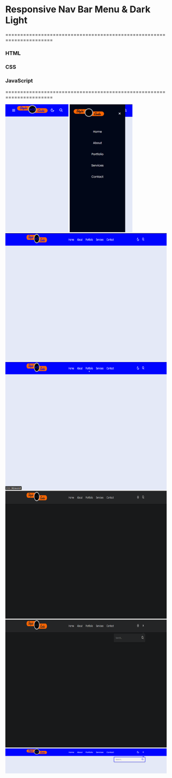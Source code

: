 <h1>Responsive Nav Bar Menu & Dark Light</h1>
======================================================================

<h3>HTML</h3>
<h3>CSS</h3>
<h3>JavaScript</h3>

======================================================================

<img src="https://github.com/StyleWebCode/Responsive_Nav_Bar_Dark_Light/blob/55e196a4087e939263693478ac58df92a28306df/Screen%20shot%20image/1.png" height="400px">
<img src="https://github.com/StyleWebCode/Responsive_Nav_Bar_Dark_Light/blob/b568a1044a4b82b7cf4addaedb1ca85ad6bc0ebf/Screen%20shot%20image/2.png" height="400px">
<img src="https://github.com/StyleWebCode/Responsive_Nav_Bar_Dark_Light/blob/30ba2e308ed8b17b2af440558615a60ee6ba2f3f/Screen%20shot%20image/3.png" height="400px">
<img src="https://github.com/StyleWebCode/Responsive_Nav_Bar_Dark_Light/blob/30ba2e308ed8b17b2af440558615a60ee6ba2f3f/Screen%20shot%20image/4.png" height="400px">
<img src="https://github.com/StyleWebCode/Responsive_Nav_Bar_Dark_Light/blob/30ba2e308ed8b17b2af440558615a60ee6ba2f3f/Screen%20shot%20image/5.png" height="400px">
<img src="https://github.com/StyleWebCode/Responsive_Nav_Bar_Dark_Light/blob/30ba2e308ed8b17b2af440558615a60ee6ba2f3f/Screen%20shot%20image/6.png" height="400px">
<img src="https://github.com/StyleWebCode/Responsive_Nav_Bar_Dark_Light/blob/30ba2e308ed8b17b2af440558615a60ee6ba2f3f/Screen%20shot%20image/7.png" width="800px">


